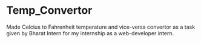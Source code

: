 # Temp_Convertor

Made Celcius to Fahrenheit temperature and vice-versa convertor as a task given by Bharat Intern for my internship as a web-developer intern.
